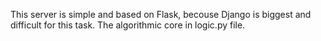 This server is simple and based on Flask, becouse Django is biggest and difficult for this task.
The algorithmic core in logic.py file.
